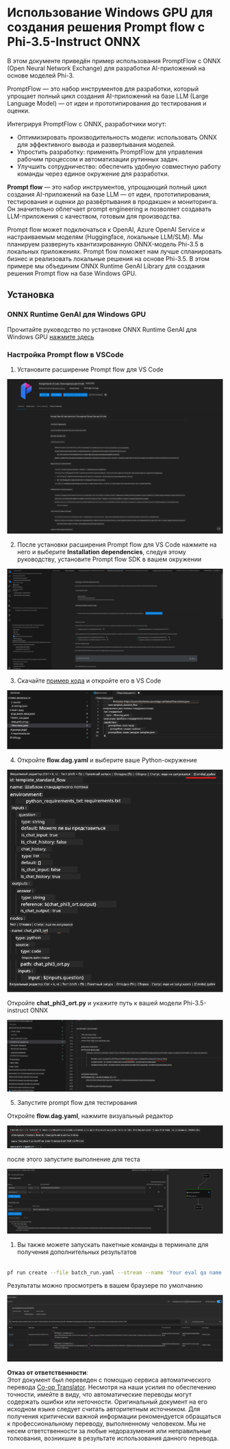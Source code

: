 <!--
CO_OP_TRANSLATOR_METADATA:
{
  "original_hash": "92e7dac1e5af0dd7c94170fdaf6860fe",
  "translation_date": "2025-05-07T13:58:58+00:00",
  "source_file": "md/02.Application/01.TextAndChat/Phi3/UsingPromptFlowWithONNX.md",
  "language_code": "ru"
}
-->
# Использование Windows GPU для создания решения Prompt flow с Phi-3.5-Instruct ONNX

В этом документе приведён пример использования PromptFlow с ONNX (Open Neural Network Exchange) для разработки AI-приложений на основе моделей Phi-3.

PromptFlow — это набор инструментов для разработки, который упрощает полный цикл создания AI-приложений на базе LLM (Large Language Model) — от идеи и прототипирования до тестирования и оценки.

Интегрируя PromptFlow с ONNX, разработчики могут:

- Оптимизировать производительность модели: использовать ONNX для эффективного вывода и развертывания моделей.
- Упростить разработку: применять PromptFlow для управления рабочим процессом и автоматизации рутинных задач.
- Улучшить сотрудничество: обеспечить удобную совместную работу команды через единое окружение для разработки.

**Prompt flow** — это набор инструментов, упрощающий полный цикл создания AI-приложений на базе LLM — от идеи, прототипирования, тестирования и оценки до развёртывания в продакшен и мониторинга. Он значительно облегчает prompt engineering и позволяет создавать LLM-приложения с качеством, готовым для производства.

Prompt flow может подключаться к OpenAI, Azure OpenAI Service и настраиваемым моделям (Huggingface, локальные LLM/SLM). Мы планируем развернуть квантизированную ONNX-модель Phi-3.5 в локальных приложениях. Prompt flow поможет нам лучше спланировать бизнес и реализовать локальные решения на основе Phi-3.5. В этом примере мы объединим ONNX Runtime GenAI Library для создания решения Prompt flow на базе Windows GPU.

## **Установка**

### **ONNX Runtime GenAI для Windows GPU**

Прочитайте руководство по установке ONNX Runtime GenAI для Windows GPU [нажмите здесь](./ORTWindowGPUGuideline.md)

### **Настройка Prompt flow в VSCode**

1. Установите расширение Prompt flow для VS Code

![pfvscode](../../../../../../translated_images/pfvscode.eff93dfc66a42cbef699fc16fa48f3ed3a23361875a3362037d026896395a00d.ru.png)

2. После установки расширения Prompt flow для VS Code нажмите на него и выберите **Installation dependencies**, следуя этому руководству, установите Prompt flow SDK в вашем окружении

![pfsetup](../../../../../../translated_images/pfsetup.b46e93096f5a254f74e8b74ce2be7047ce963ef573d755ec897eb1b78cb9c954.ru.png)

3. Скачайте [пример кода](../../../../../../code/09.UpdateSamples/Aug/pf/onnx_inference_pf) и откройте его в VS Code

![pfsample](../../../../../../translated_images/pfsample.8d89e70584ffe7c4dba182513e3148a989e552c3b8e4948567a6b806b5ae1845.ru.png)

4. Откройте **flow.dag.yaml** и выберите ваше Python-окружение

![pfdag](../../../../../../translated_images/pfdag.264a77f7366458ff850a76ae949226391ea382856d543ef9da4b92096aff7e4b.ru.png)

   Откройте **chat_phi3_ort.py** и укажите путь к вашей модели Phi-3.5-instruct ONNX

![pfphi](../../../../../../translated_images/pfphi.72da81d74244b45fc78cdfeeb8c7fbd9e7cd610bf2f96814dbade6a4a2dfad7e.ru.png)

5. Запустите prompt flow для тестирования

Откройте **flow.dag.yaml**, нажмите визуальный редактор

![pfv](../../../../../../translated_images/pfv.ba8a81f34b20f603cccee3fe91e94113792ed6f5af28f76ab08e1a0b3e77b33b.ru.png)

после этого запустите выполнение для теста

![pfflow](../../../../../../translated_images/pfflow.4e1135a089b1ce1b6348b59edefdb6333e5729b54c8e57f9039b7f9463e68fbd.ru.png)

1. Вы также можете запускать пакетные команды в терминале для получения дополнительных результатов


```bash

pf run create --file batch_run.yaml --stream --name 'Your eval qa name'    

```

Результаты можно просмотреть в вашем браузере по умолчанию


![pfresult](../../../../../../translated_images/pfresult.c22c826f8062d7cbe871cff35db4a013dcfefc13fafe5da6710a8549a96a4ceb.ru.png)

**Отказ от ответственности**:  
Этот документ был переведен с помощью сервиса автоматического перевода [Co-op Translator](https://github.com/Azure/co-op-translator). Несмотря на наши усилия по обеспечению точности, имейте в виду, что автоматические переводы могут содержать ошибки или неточности. Оригинальный документ на его исходном языке следует считать авторитетным источником. Для получения критически важной информации рекомендуется обращаться к профессиональному переводу, выполненному человеком. Мы не несем ответственности за любые недоразумения или неправильные толкования, возникшие в результате использования данного перевода.